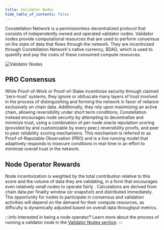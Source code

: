 ```yaml
---
title: Validator Nodes
hide_table_of_contents: false
---
```


Constellation Network is a permissionless decentralized protocol that consists of independently owned and operated validator nodes. Validator nodes provide computational resources that are used to perform consensus on the state of data that flows through the network. They are incentivized through Constellation Network's native currency, $DAG, which is used to quantify and pay the costs of these consumed compute resources.

![Validator Nodes](/img/coreconcepts/nodes.png)

## PRO Consensus
While Proof-of-Work or Proof-of-Stake incentivize security through claimed ‘zero-trust’ systems, they ignore or obfuscate many layers of trust involved in the process of distinguishing and forming the network in favor of reliance exclusively on chain data. Additionally, they rely upon maximizing an active chain, allowing reversibility under short term conditions, Constellation instead encourages node security by attempting to decentralize and minimize trust, using a combination of per-node oracle reputation scoring (provided by and customizable by every peer,) reversibility proofs, and peer to peer reliability scoring mechanisms. This mechanism is referred to as Proof-of-Reputable Observation (PRO) and is a live running model that adaptively responds to insecure conditions in real-time in an effort to minimize overall trust in the network.

## Node Operator Rewards
Node incentivization is weighted by the total contribution relative to this score and the volume of data they are validating, in a form that encourages even relatively small nodes to operate fairly . Calculations are derived from chain data per finality window (or snapshot) and distributed immediately. The opportunity for nodes to participate in consensus and validation activities will depend on the demand for their compute resources, as difficulty is dynamically adjusted based on overall data throughput metrics.

:::info Interested in being a node operator?
Learn more about the process of running a validator node in the [Validator Nodes section](../../validate).
:::
